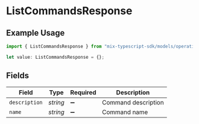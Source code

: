 # ListCommandsResponse

## Example Usage

```typescript
import { ListCommandsResponse } from "mix-typescript-sdk/models/operations";

let value: ListCommandsResponse = {};
```

## Fields

| Field               | Type                | Required            | Description         |
| ------------------- | ------------------- | ------------------- | ------------------- |
| `description`       | *string*            | :heavy_minus_sign:  | Command description |
| `name`              | *string*            | :heavy_minus_sign:  | Command name        |